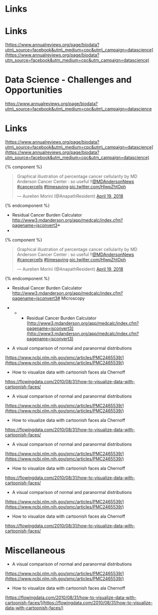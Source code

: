 # Links


# Links

[https://www.annualreviews.org/page/biodata?utm\_source=facebook&utm\_medium=cpc&utm\_campaign=datascience](https://www.annualreviews.org/page/biodata?utm_source=facebook&utm_medium=cpc&utm_campaign=datascience)

# Data Science - Challenges and Opportunities

https://www.annualreviews.org/page/biodata?utm\_source=facebook&utm\_medium=cpc&utm\_campaign=datascience





# Links

[https://www.annualreviews.org/page/biodata?utm\_source=facebook&utm\_medium=cpc&utm\_campaign=datascience](https://www.annualreviews.org/page/biodata?utm_source=facebook&utm_medium=cpc&utm_campaign=datascience)



{% component %}

<blockquote class="twitter-tweet" data-lang="en"><p lang="en" dir="ltr">Graphical illustration of percentage cancer cellularity by MD Anderson Cancer Center : so useful !!<a href="https://twitter.com/MDAndersonNews?ref_src=twsrc%5Etfw">@MDAndersonNews</a> <a href="https://twitter.com/hashtag/cancercells?src=hash&amp;ref_src=twsrc%5Etfw">#cancercells</a> <a href="https://twitter.com/hashtag/timesaving?src=hash&amp;ref_src=twsrc%5Etfw">#timesaving</a> <a href="https://t.co/HlwpZhtOph">pic.twitter.com/HlwpZhtOph</a></p>&mdash; Aurelien Morini (@AnapathResident) <a href="https://twitter.com/AnapathResident/status/987020373387612160?ref_src=twsrc%5Etfw">April 19, 2018</a></blockquote>
<script async src="https://platform.twitter.com/widgets.js" charset="utf-8"></script>

{% endcomponent %}

* Residual Cancer Burden Calculator http://www3.mdanderson.org/app/medcalc/index.cfm?pagename=jsconvert3* 
* 

{% component %}

<blockquote class="twitter-tweet" data-lang="en"><p lang="en" dir="ltr">Graphical illustration of percentage cancer cellularity by MD Anderson Cancer Center : so useful !!<a href="https://twitter.com/MDAndersonNews?ref_src=twsrc%5Etfw">@MDAndersonNews</a> <a href="https://twitter.com/hashtag/cancercells?src=hash&amp;ref_src=twsrc%5Etfw">#cancercells</a> <a href="https://twitter.com/hashtag/timesaving?src=hash&amp;ref_src=twsrc%5Etfw">#timesaving</a> <a href="https://t.co/HlwpZhtOph">pic.twitter.com/HlwpZhtOph</a></p>&mdash; Aurelien Morini (@AnapathResident) <a href="https://twitter.com/AnapathResident/status/987020373387612160?ref_src=twsrc%5Etfw">April 19, 2018</a></blockquote>
<script async src="https://platform.twitter.com/widgets.js" charset="utf-8"></script>

{% endcomponent %}

* Residual Cancer Burden Calculator http://www3.mdanderson.org/app/medcalc/index.cfm?pagename=jsconvert3# Microscopy

* * * Residual Cancer Burden Calculator [http://www3.mdanderson.org/app/medcalc/index.cfm?pagename=jsconvert3](http://www3.mdanderson.org/app/medcalc/index.cfm?pagename=jsconvert3)

* A visual comparison of normal and paranormal distributions

[https://www.ncbi.nlm.nih.gov/pmc/articles/PMC2465539/](https://www.ncbi.nlm.nih.gov/pmc/articles/PMC2465539/)

* How to visualize data with cartoonish faces ala Chernoff

https://flowingdata.com/2010/08/31/how-to-visualize-data-with-cartoonish-faces/



* A visual comparison of normal and paranormal distributions

[https://www.ncbi.nlm.nih.gov/pmc/articles/PMC2465539/](https://www.ncbi.nlm.nih.gov/pmc/articles/PMC2465539/)

* How to visualize data with cartoonish faces ala Chernoff

https://flowingdata.com/2010/08/31/how-to-visualize-data-with-cartoonish-faces/



* A visual comparison of normal and paranormal distributions

[https://www.ncbi.nlm.nih.gov/pmc/articles/PMC2465539/](https://www.ncbi.nlm.nih.gov/pmc/articles/PMC2465539/)

* How to visualize data with cartoonish faces ala Chernoff

https://flowingdata.com/2010/08/31/how-to-visualize-data-with-cartoonish-faces/



* A visual comparison of normal and paranormal distributions

[https://www.ncbi.nlm.nih.gov/pmc/articles/PMC2465539/](https://www.ncbi.nlm.nih.gov/pmc/articles/PMC2465539/)

* How to visualize data with cartoonish faces ala Chernoff

https://flowingdata.com/2010/08/31/how-to-visualize-data-with-cartoonish-faces/



# Miscellaneous

* A visual comparison of normal and paranormal distributions

[https://www.ncbi.nlm.nih.gov/pmc/articles/PMC2465539/](https://www.ncbi.nlm.nih.gov/pmc/articles/PMC2465539/)

* How to visualize data with cartoonish faces ala Chernoff

[https://flowingdata.com/2010/08/31/how-to-visualize-data-with-cartoonish-faces/](https://flowingdata.com/2010/08/31/how-to-visualize-data-with-cartoonish-faces/)


